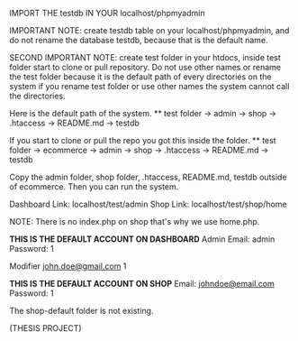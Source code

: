 IMPORT THE testdb IN YOUR localhost/phpmyadmin

IMPORTANT NOTE: create testdb table on your localhost/phpmyadmin, and do not rename the database testdb, because that is the default name.

SECOND IMPORTANT NOTE: create test folder in your htdocs, inside test folder start to clone or pull repository. Do not use other names or rename the test folder because it is the default path of every directories on the system if you rename test folder or use other names the system cannot call the directories.

Here is the default path of the system.
** test folder
    -> admin
    -> shop
    -> .htaccess
    -> README.md
    -> testdb

If you start to clone or pull the repo you got this inside the folder.
** test folder
    -> ecommerce
        -> admin
        -> shop
        -> .htaccess
        -> README.md
        -> testdb

Copy the admin folder, shop folder, .htaccess, README.md, testdb outside of ecommerce. Then you can run the system.

Dashboard Link: localhost/test/admin
Shop Link: localhost/test/shop/home

NOTE: There is no index.php on shop that's why we use home.php.

**THIS IS THE DEFAULT ACCOUNT ON DASHBOARD**
Admin
Email: admin
Password: 1

Modifier
john.doe@gmail.com
1

**THIS IS THE DEFAULT ACCOUNT ON SHOP**
Email: johndoe@email.com
Password: 1

The shop-default folder is not existing.

(THESIS PROJECT)
